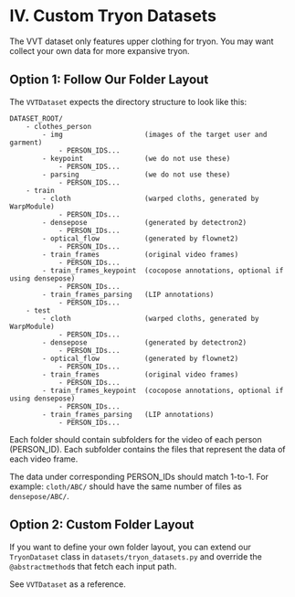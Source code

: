 # IV. Custom Tryon Datasets

The VVT dataset only features upper clothing for tryon. You may want collect your own 
data for more expansive tryon.

## Option 1: Follow Our Folder Layout
The `VVTDataset` expects the directory structure to look like this:
```
DATASET_ROOT/
    - clothes_person
        - img                    (images of the target user and garment) 
            - PERSON_IDS...
        - keypoint               (we do not use these) 
            - PERSON_IDS...
        - parsing                (we do not use these) 
            - PERSON_IDS...
    - train
        - cloth                  (warped cloths, generated by WarpModule)
            - PERSON_IDs...
        - densepose              (generated by detectron2)
            - PERSON_IDs...
        - optical_flow           (generated by flownet2)
            - PERSON_IDs...
        - train_frames           (original video frames)
            - PERSON_IDs...
        - train_frames_keypoint  (cocopose annotations, optional if using densepose)
            - PERSON_IDs...
        - train_frames_parsing   (LIP annotations)
            - PERSON_IDs...
    - test 
        - cloth                  (warped cloths, generated by WarpModule)
            - PERSON_IDs...
        - densepose              (generated by detectron2)
            - PERSON_IDs...
        - optical_flow           (generated by flownet2)
            - PERSON_IDs...
        - train_frames           (original video frames)
            - PERSON_IDs...
        - train_frames_keypoint  (cocopose annotations, optional if using densepose)
            - PERSON_IDs...
        - train_frames_parsing   (LIP annotations)
            - PERSON_IDs...
```
Each folder should contain subfolders for the video of each person (PERSON_ID).
Each subfolder contains the files that represent the data of each video frame.

The data under corresponding PERSON_IDs should match 1-to-1. 
For example: `cloth/ABC/` should have the same number of files as `densepose/ABC/`.

## Option 2: Custom Folder Layout
If you want to define your own folder layout, you can extend our `TryonDataset` class 
in `datasets/tryon_datasets.py` and override the `@abstractmethod`s that fetch each 
input path. 

See `VVTDataset` as a reference.
